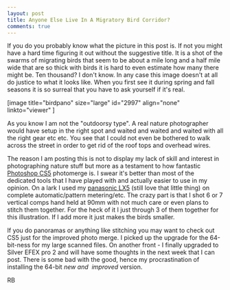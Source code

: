 ```yaml
---
layout: post
title: Anyone Else Live In A Migratory Bird Corridor?
comments: true
---
```

If you do you probably know what the picture in this post is. If not you might have a hard time figuring it out without the suggestive title. It is a shot of the swarms of migrating birds that seem to be about a mile long and a half mile wide that are so thick with birds it is hard to even estimate how many there might be. Ten thousand? I don't know. In any case this image doesn't at all do justice to what it looks like. When you first see it during spring and fall seasons it is so surreal that you have to ask yourself if it's real.

[image title="birdpano" size="large" id="2997" align="none" linkto="viewer" ]

As you know I am not the "outdoorsy type". A real nature photographer would have setup in the right spot and waited and waited and waited with all the right gear etc etc. You see that I could not even be bothered to walk across the street in order to get rid of the roof tops and overhead wires.

The reason I am posting this is not to display my lack of skill and interest in photographing nature stuff but more as a testament to how fantastic <a href="http://www.amazon.com/gp/product/B004XS2M7E/ref=as_li_ss_tl?ie=UTF8&amp;tag=rbde-20&amp;linkCode=as2&amp;camp=217145&amp;creative=399349&amp;creativeASIN=B004XS2M7E">Photoshop CS5</a> photomerge is. I swear it's better than most of the dedicated tools that I have played with and actually easier to use in my opinion. On a lark I used my <a href="http://www.amazon.com/gp/product/B003WJR69E/ref=as_li_ss_tl?ie=UTF8&amp;tag=rbde-20&amp;linkCode=as2&amp;camp=217145&amp;creative=399349&amp;creativeASIN=B003WJR69E">panasonic LX5</a> (still love that little thing) on complete automatic/pattern metering/etc. The crazy part is that I shot 6 or 7 vertical comps hand held at 90mm with not much care or even plans to stitch them together. For the heck of it I just through 3 of them together for this illustration. If I add more it just makes the birds smaller.

If you do panoramas or anything like stitching you may want to check out CS5 just for the improved photo merge. I picked up the upgrade for the 64-bit-ness for my large scanned files. On another front - I finally upgraded to Silver EFEX pro 2 and will have some thoughts in the next week that I can post. There is some bad with the good, hence my procrastination of installing the 64-bit <em>new and  improved</em> version.

RB